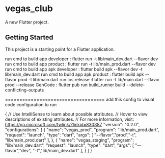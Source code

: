 # vegas_club

A new Flutter project.

## Getting Started

This project is a starting point for a Flutter application.

run cmd to build app developer : flutter run -t lib/main_dev.dart --flavor dev
run cmd to build app product : flutter run -t lib/main_prod.dart --flavor dev
run cmd to build app apk developer : flutter build apk --flavor dev -t lib/main_dev.dart
run cmd to build app apk product : flutter build apk --flavor prod -t lib/main.dart
run ios release :flutter run -t lib/main.dart --flavor prod --release
GenCode : flutter pub run build_runner build --delete-conflicting-outputs


===================================
add this config to visual code configuration to run

{
    // Use IntelliSense to learn about possible attributes.
    // Hover to view descriptions of existing attributes.
    // For more information, visit: https://go.microsoft.com/fwlink/?linkid=830387
    "version": "0.2.0",
    "configurations": [
        {
            "name": "vegas_prod",
            "program": "lib/main_prod.dart",
            "request": "launch",
            "type": "dart",
            "args": [
                "--flavor","prod","-t", "lib/main_prod.dart"
            ],
        },
        {
            "name": "vegas_staging",
            "program": "lib/main_dev.dart",
            "request": "launch",
            "type": "dart",
            "args": [
                 "--flavor","dev", "-t","lib/main_dev.dart"
            ],
        }
    ]
}